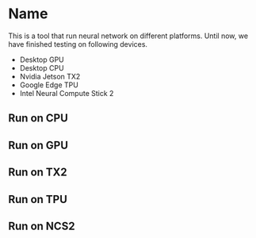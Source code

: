 # Name


This is a tool that run neural network on different platforms. Until now, we have finished 
testing on following devices.
- Desktop GPU
- Desktop CPU
- Nvidia Jetson TX2
- Google Edge TPU
- Intel Neural Compute Stick 2


## Run on CPU


## Run on GPU


## Run on TX2


## Run on TPU


## Run on NCS2